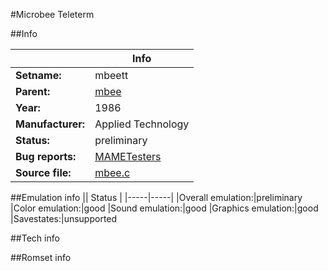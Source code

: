 #Microbee Teleterm

##Info

||Info|
|-----|-----|
|**Setname:**|mbeett
|**Parent:**|[mbee](mbee.md)
|**Year:**|1986
|**Manufacturer:**|Applied Technology
|**Status:**|preliminary
|**Bug reports:**|[MAMETesters](http://mametesters.org/view_all_set.php?type=1&temporary=y&search=mbee.c)
|**Source file:**|[mbee.c](https://github.com/mamedev/mame/blob/master/src/mess/drivers/mbee.c)

##Emulation info
|| Status |
|-----|-----|
|Overall emulation:|preliminary
|Color emulation:|good
|Sound emulation:|good
|Graphics emulation:|good
|Savestates:|unsupported

##Tech info

##Romset info

<!--- START OF EDITED COMMENT DO NOT TOUCH TEXT ABOVE-->

